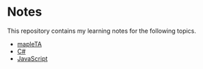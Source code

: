 # Notes
This repository contains my learning notes for the following topics.
* [mapleTA](mapleTA)
* [C#](C#)
* [JavaScript](JavaScript)

